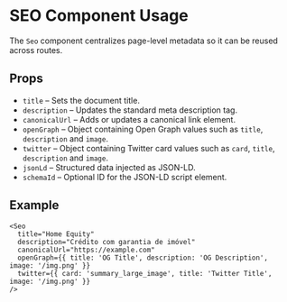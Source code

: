 # SEO Component Usage

The `Seo` component centralizes page-level metadata so it can be reused across
routes.

## Props

- `title` – Sets the document title.
- `description` – Updates the standard meta description tag.
- `canonicalUrl` – Adds or updates a canonical link element.
- `openGraph` – Object containing Open Graph values such as `title`,
  `description` and `image`.
- `twitter` – Object containing Twitter card values such as `card`, `title`,
  `description` and `image`.
- `jsonLd` – Structured data injected as JSON-LD.
- `schemaId` – Optional ID for the JSON-LD script element.

## Example

```tsx
<Seo
  title="Home Equity"
  description="Crédito com garantia de imóvel"
  canonicalUrl="https://example.com"
  openGraph={{ title: 'OG Title', description: 'OG Description', image: '/img.png' }}
  twitter={{ card: 'summary_large_image', title: 'Twitter Title', image: '/img.png' }}
/>
```
